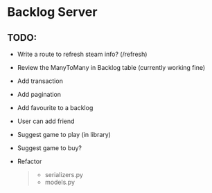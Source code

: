 # Backlog Server

## TODO:

- Write a route to refresh steam info? (/refresh)
- Review the ManyToMany in Backlog table (currently working fine)
- Add transaction
- Add pagination
- Add favourite to a backlog
- User can add friend

- Suggest game to play (in library)
- Suggest game to buy?

- Refactor
  > - serializers.py
  > - models.py
